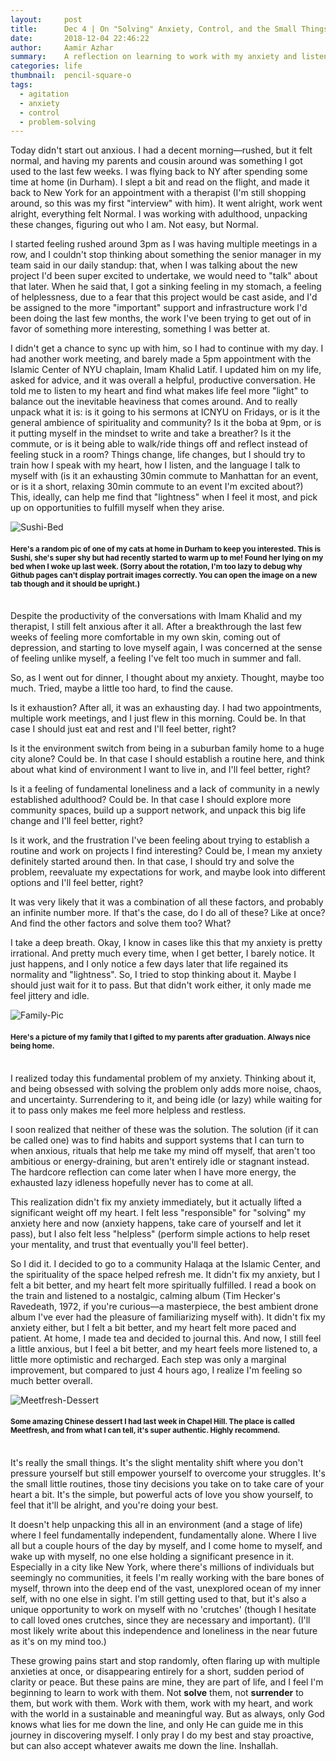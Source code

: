 ```yaml
---
layout:     post
title:      Dec 4 | On "Solving" Anxiety, Control, and the Small Things
date:       2018-12-04 22:46:22
author:     Aamir Azhar
summary:    A reflection on learning to work with my anxiety and listen to my heart, on being patient but proactive.
categories: life
thumbnail:  pencil-square-o
tags:
  - agitation
  - anxiety
  - control
  - problem-solving
---
```

Today didn't start out anxious. I had a decent morning—rushed, but it felt normal, and having my parents and cousin around was something I got used to the last few weeks. I was flying back to NY after spending some time at home (in Durham). I slept a bit and read on the flight, and made it back to New York for an appointment with a therapist (I'm still shopping around, so this was my first "interview" with him). It went alright, work went alright, everything felt Normal. I was working with adulthood, unpacking these changes, figuring out who I am. Not easy, but Normal.

I started feeling rushed around 3pm as I was having multiple meetings in a row, and I couldn't stop thinking about something the senior manager in my team said in our daily standup: that, when I was talking about the new project I'd been super excited to undertake, we would need to "talk" about that later. When he said that, I got a sinking feeling in my stomach, a feeling of helplessness, due to a fear that this project would be cast aside, and I'd be assigned to the more "important" support and infrastructure work I'd been doing the last few months, the work I've been trying to get out of in favor of something more interesting, something I was better at.

I didn't get a chance to sync up with him, so I had to continue with my day. I had another work meeting, and barely made a 5pm appointment with the Islamic Center of NYU chaplain, Imam Khalid Latif. I updated him on my life, asked for advice, and it was overall a helpful, productive conversation. He told me to listen to my heart and find what makes life feel more "light" to balance out the inevitable heaviness that comes around. And to really unpack what it is: is it going to his sermons at ICNYU on Fridays, or is it the general ambience of spirituality and community? Is it the boba at 9pm, or is it putting myself in the mindset to write and take a breather? Is it the commute, or is it being able to walk/ride things off and reflect instead of feeling stuck in a room? Things change, life changes, but I should try to train how I speak with my heart, how I listen, and the language I talk to myself with (is it an exhausting 30min commute to Manhattan for an event, or is it a short, relaxing 30min commute to an event I'm excited about?) This, ideally, can help me find that "lightness" when I feel it most, and pick up on opportunities to fulfill myself when they arise.

![Sushi-Bed](/resources/images/12-04-2018/sushi.jpg)

#### <sup>Here's a random pic of one of my cats at home in Durham to keep you interested. This is Sushi, she's super shy but had recently started to warm up to me! Found her lying on my bed when I woke up last week. (Sorry about the rotation, I'm too lazy to debug why Github pages can't display portrait images correctly. You can open the image on a new tab though and it should be upright.)</sup>

<br>
Despite the productivity of the conversations with Imam Khalid and my therapist, I still felt anxious after it all. After a breakthrough the last few weeks of feeling more comfortable in my own skin, coming out of depression, and starting to love myself again, I was concerned at the sense of feeling unlike myself, a feeling I've felt too much in summer and fall.

So, as I went out for dinner, I thought about my anxiety. Thought, maybe too much. Tried, maybe a little too hard, to find the cause.

Is it exhaustion? After all, it was an exhausting day. I had two appointments, multiple work meetings, and I just flew in this morning. Could be. In that case I should just eat and rest and I'll feel better, right?

Is it the environment switch from being in a suburban family home to a huge city alone? Could be. In that case I should establish a routine here, and think about what kind of environment I want to live in, and I'll feel better, right?

Is it a feeling of fundamental loneliness and a lack of community in a newly established adulthood? Could be. In that case I should explore more community spaces, build up a support network, and unpack this big life change and I'll feel better, right?

Is it work, and the frustration I've been feeling about trying to establish a routine and work on projects I find interesting? Could be, I mean my anxiety definitely started around then. In that case, I should try and solve the problem, reevaluate my expectations for work, and maybe look into different options and I'll feel better, right?

It was very likely that it was a combination of all these factors, and probably an infinite number more. If that's the case, do I do all of these? Like at once? And find the other factors and solve them too? What?

I take a deep breath. Okay, I know in cases like this that my anxiety is pretty irrational. And pretty much every time, when I get better, I barely notice. It just happens, and I only notice a few days later that life regained its normality and "lightness". So, I tried to stop thinking about it. Maybe I should just wait for it to pass. But that didn't work either, it only made me feel jittery and idle.

![Family-Pic](/resources/images/12-04-2018/family.jpg)

#### <sup>Here's a picture of my family that I gifted to my parents after graduation. Always nice being home.</sup>

<br>
I realized today this fundamental problem of my anxiety. Thinking about it, and being obsessed with solving the problem only adds more noise, chaos, and uncertainty. Surrendering to it, and being idle (or lazy) while waiting for it to pass only makes me feel more helpless and restless.

I soon realized that neither of these was the solution. The solution (if it can be called one) was to find habits and support systems that I can turn to when anxious, rituals that help me take my mind off myself, that aren't too ambitious or energy-draining, but aren't entirely idle or stagnant instead. The hardcore reflection can come later when I have more energy, the exhausted lazy idleness hopefully never has to come at all.

This realization didn't fix my anxiety immediately, but it actually lifted a significant weight off my heart. I felt less "responsible" for "solving" my anxiety here and now (anxiety happens, take care of yourself and let it pass), but I also felt less "helpless" (perform simple actions to help reset your mentality, and trust that eventually you'll feel better).

So I did it. I decided to go to a community Halaqa at the Islamic Center, and the spirituality of the space helped refresh me. It didn't fix my anxiety, but I felt a bit better, and my heart felt more spiritually fulfilled. I read a book on the train and listened to a nostalgic, calming album (Tim Hecker's Ravedeath, 1972, if you're curious—a masterpiece, the best ambient drone album I've ever had the pleasure of familiarizing myself with). It didn't fix my anxiety either, but I felt a bit better, and my heart felt more paced and patient. At home, I made tea and decided to journal this. And now, I still feel a little anxious, but I feel a bit better, and my heart feels more listened to, a little more optimistic and recharged. Each step was only a marginal improvement, but compared to just 4 hours ago, I realize I'm feeling so much better overall.

![Meetfresh-Dessert](/resources/images/12-04-2018/meetfresh.jpg)

#### <sup>Some amazing Chinese dessert I had last week in Chapel Hill. The place is called Meetfresh, and from what I can tell, it's super authentic. Highly recommend.</sup>

<br>
It's really the small things. It's the slight mentality shift where you don't pressure yourself but still empower yourself to overcome your struggles. It's the small little routines, those tiny decisions you take on to take care of your heart a bit. It's the simple, but powerful acts of love you show yourself, to feel that it'll be alright, and you're doing your best.

It doesn't help unpacking this all in an environment (and a stage of life) where I feel fundamentally independent, fundamentally alone. Where I live all but a couple hours of the day by myself, and I come home to myself, and wake up with myself, no one else holding a significant presence in it. Especially in a city like New York, where there's millions of individuals but seemingly no communities, it feels I'm really working with the bare bones of myself, thrown into the deep end of the vast, unexplored ocean of my inner self, with no one else in sight. I'm still getting used to that, but it's also a unique opportunity to work on myself with no 'crutches' (though I hesitate to call loved ones crutches, since they are necessary and important). (I'll most likely write about this independence and loneliness in the near future as it's on my mind too.)

These growing pains start and stop randomly, often flaring up with multiple anxieties at once, or disappearing entirely for a short, sudden period of clarity or peace. But these pains are mine, they are part of life, and I feel I'm beginning to learn to work with them. Not **solve** them, not **surrender** to them, but work with them. Work with them, work with my heart, and work with the world in a sustainable and meaningful way. But as always, only God knows what lies for me down the line, and only He can guide me in this journey in discovering myself. I only pray I do my best and stay proactive, but can also accept whatever awaits me down the line. Inshallah.
